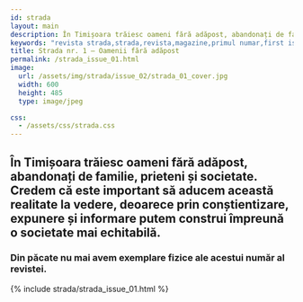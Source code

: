 ```yaml
---
id: strada
layout: main
description: În Timișoara trăiesc oameni fără adăpost, abandonați de familie, prieteni și societate. Credem că este important să aducem această realitate la vedere, deoarece prin conștientizare, expunere și informare putem construi împreună o societate mai echitabilă.
keywords: "revista strada,strada,revista,magazine,primul numar,first issue,homelessness,poverty,saracia"
title: Strada nr. 1 — Oamenii fără adăpost
permalink: /strada_issue_01.html
image:
  url: /assets/img/strada/issue_02/strada_01_cover.jpg
  width: 600
  height: 485
  type: image/jpeg

css:
  - /assets/css/strada.css
---
```


<div class="strada-title-wrap">
  <h2>
    În Timișoara trăiesc oameni fără adăpost, abandonați de familie, prieteni și societate. Credem că este important să aducem această realitate la vedere, deoarece prin conștientizare, expunere și informare putem construi împreună o societate mai echitabilă.
  </h2>
  <h3>
    Din păcate nu mai avem exemplare fizice ale acestui număr al revistei.
  </h3>
</div>

{% include strada/strada_issue_01.html %}
